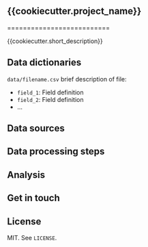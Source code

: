 ## {{cookiecutter.project_name}}

==========================

{{cookiecutter.short_description}}

## Data dictionaries

`data/filename.csv` brief description of file:

  - `field_1`: Field definition
  - `field_2`: Field definition
  - ...

## Data sources

## Data processing steps

## Analysis

## Get in touch

## License

MIT. See `LICENSE`.
